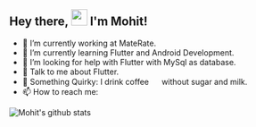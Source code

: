 ## Hey there, <img align="top-center" src="https://github.com/TheDudeThatCode/TheDudeThatCode/blob/master/Assets/Hi.gif" width="29px"> I'm Mohit!
<!-- <img src="https://github.com/TheDudeThatCode/TheDudeThatCode/blob/master/Assets/Hi.gif" width="29px"> -->
- 🔭 I’m currently working at MateRate. <br />
- 🌱 I’m currently learning Flutter and Android Development. <br />
- 🤔 I’m looking for help with Flutter with MySql as database. <br />
- 💬 Talk to me about Flutter. <br />
- 🤨 Something Quirky: I drink coffee <img width="15px" src="https://cdn.jsdelivr.net/npm/simple-icons@3.13.0/icons/buymeacoffee.svg" /> without sugar and milk. 
- 📫 How to reach me: <a href="https://www.linkedin.com/in/mohit-jain0901/">
  <img align="center" width="17px" src="https://cdn.jsdelivr.net/npm/simple-icons@3.13.0/icons/linkedin.svg"  />
 </a>



 
 ![Mohit's github stats](https://github-readme-stats.vercel.app/api?username=codedog001&buefy&count_private=true&show_icons=true&hide_border=true&hide=issues,prs,contribs)
<br />
 <!--
- 👯 I’m looking to collaborate on...
- 🤔 I’m looking for help with Flutter application with MySql as database.
- 💬 Ask me about ...
- 📫 How to reach me: [LinkedIn](https://www.linkedin.com/in/mohit-jain0901/)
- 😄 Pronouns: ...

-->
